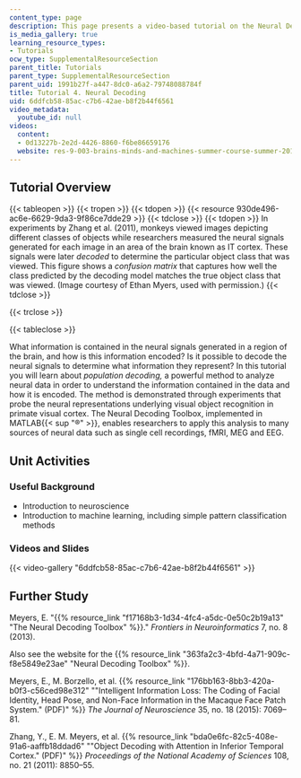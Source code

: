 ```yaml
---
content_type: page
description: This page presents a video-based tutorial on the Neural Decoding Toolbox.
is_media_gallery: true
learning_resource_types:
- Tutorials
ocw_type: SupplementalResourceSection
parent_title: Tutorials
parent_type: SupplementalResourceSection
parent_uid: 1991b27f-a447-8dc0-a6a2-79748088784f
title: Tutorial 4. Neural Decoding
uid: 6ddfcb58-85ac-c7b6-42ae-b8f2b44f6561
video_metadata:
  youtube_id: null
videos:
  content:
  - 0d13227b-2e2d-4426-8860-f6be86659176
  website: res-9-003-brains-minds-and-machines-summer-course-summer-2015
---
```


Tutorial Overview
-----------------

{{< tableopen >}}
{{< tropen >}}
{{< tdopen >}}
{{< resource 930de496-ac6e-6629-9da3-9f86ce7dde29 >}}
{{< tdclose >}}
{{< tdopen >}}
In experiments by Zhang et al. (2011), monkeys viewed images depicting different classes of objects while researchers measured the neural signals generated for each image in an area of the brain known as IT cortex. These signals were later _decoded_ to determine the particular object class that was viewed. This figure shows a _confusion matrix_ that captures how well the class predicted by the decoding model matches the true object class that was viewed. (Image courtesy of Ethan Myers, used with permission.)
{{< tdclose >}}

{{< trclose >}}

{{< tableclose >}}

What information is contained in the neural signals generated in a region of the brain, and how is this information encoded? Is it possible to decode the neural signals to determine what information they represent? In this tutorial you will learn about _population decoding,_ a powerful method to analyze neural data in order to understand the information contained in the data and how it is encoded. The method is demonstrated through experiments that probe the neural representations underlying visual object recognition in primate visual cortex. The Neural Decoding Toolbox, implemented in MATLAB{{< sup "®" >}}, enables researchers to apply this analysis to many sources of neural data such as single cell recordings, fMRI, MEG and EEG.

Unit Activities
---------------

### Useful Background

*   Introduction to neuroscience
*   Introduction to machine learning, including simple pattern classification methods

### Videos and Slides

{{< video-gallery "6ddfcb58-85ac-c7b6-42ae-b8f2b44f6561" >}}


Further Study
-------------

Meyers, E. "{{% resource_link "f17168b3-1d34-4fc4-a5dc-0e50c2b19a13" "The Neural Decoding Toolbox" %}}." _Frontiers in Neuroinformatics_ 7, no. 8 (2013).

Also see the website for the {{% resource_link "363fa2c3-4bfd-4a71-909c-f8e5849e23ae" "Neural Decoding Toolbox" %}}.

Meyers, E., M. Borzello, et al. {{% resource_link "176bb163-8bb3-420a-b0f3-c56ced98e312" "\"Intelligent Information Loss: The Coding of Facial Identity, Head Pose, and Non-Face Information in the Macaque Face Patch System.\" (PDF)" %}} _The Journal of Neuroscience_ 35, no. 18 (2015): 7069–81.

Zhang, Y., E. M. Meyers, et al. {{% resource_link "bda0e6fc-82c5-408e-91a6-aaffb18ddad6" "\"Object Decoding with Attention in Inferior Temporal Cortex.\" (PDF)" %}} _Proceedings of the National Academy of Sciences_ 108, no. 21 (2011): 8850–55.